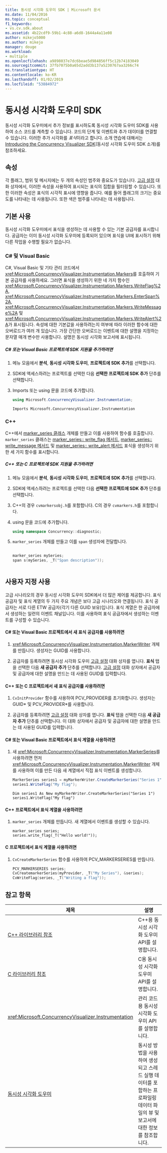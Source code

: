 ```yaml
---
title: 동시성 시각화 도우미 SDK | Microsoft 문서
ms.date: 11/04/2016
ms.topic: conceptual
f1_keywords:
- vs.cv.sdk.about
ms.assetid: 4b22cdf9-59b1-4c88-a6d8-1644a4a11e08
author: mikejo5000
ms.author: mikejo
manager: douge
ms.workload:
- multiple
ms.openlocfilehash: a9898037e7dc6beae5d984856ff5c12b74183049
ms.sourcegitcommit: 37fb7075b0a65d2add3b137a5230767aa3266c74
ms.translationtype: HT
ms.contentlocale: ko-KR
ms.lasthandoff: 01/02/2019
ms.locfileid: "53884972"
---
```

# <a name="concurrency-visualizer-sdk"></a>동시성 시각화 도우미 SDK
동시성 시각화 도우미에서 추가 정보를 표시하도록 동시성 시각화 도우미 SDK를 사용하여 소스 코드를 계측할 수 있습니다. 코드의 단계 및 이벤트와 추가 데이터를 연결할 수 있습니다. 이러한 추가 시각화를 *표식*이라고 합니다.  소개 연습에 대해서는 [Introducing the Concurrency Visualizer SDK](http://go.microsoft.com/fwlink/?LinkId=235405)(동시성 시각화 도우미 SDK 소개)를 참조하세요.  
  
## <a name="properties"></a>속성  
 각 플래그, 범위 및 메시지에는 두 개의 속성인 범주와 중요도가 있습니다. [고급 설정](../profiling/advanced-settings-dialog-box-concurrency-visualizer.md) 대화 상자에서, 이러한 속성을 사용하여 표시되는 표식의 집합을 필터링할 수 있습니다. 또한 이러한 속성은 표식의 시각적 표시에 영향을 줍니다. 예를 들어 플래그의 크기는 중요도를 나타내는 데 사용됩니다. 또한 색은 범주를 나타내는 데 사용됩니다.  
  
## <a name="basic-usage"></a>기본 사용  
 동시성 시각화 도우미에서 표식을 생성하는 데 사용할 수 있는 기본 공급자를 표시합니다. 공급자는 이미 동시성 시각화 도우미에 등록되어 있으며 표식을 UI에 표시하기 위해 다른 작업을 수행할 필요가 없습니다.  
  
### <a name="c-and-visual-basic"></a>C# 및 Visual Basic  
 C#, Visual Basic 및 기타 관리 코드에서 <xref:Microsoft.ConcurrencyVisualizer.Instrumentation.Markers>를 호출하여 기본 공급자를 사용하세요. 그러면 표식을 생성하기 위한 네 가지 함수인 <xref:Microsoft.ConcurrencyVisualizer.Instrumentation.Markers.WriteFlag%2A>, <xref:Microsoft.ConcurrencyVisualizer.Instrumentation.Markers.EnterSpan%2A>, <xref:Microsoft.ConcurrencyVisualizer.Instrumentation.Markers.WriteMessage%2A> 및 <xref:Microsoft.ConcurrencyVisualizer.Instrumentation.Markers.WriteAlert%2A>가 표시됩니다. 속성에 대한 기본값을 사용하려는지 여부에 따라 이러한 함수에 대한 오버로드가 여러 개 있습니다.  가장 간단한 오버로드는 이벤트에 대한 설명을 지정하는 문자열 매개 변수만 사용합니다. 설명은 동시성 시각화 보고서에 표시됩니다.  
  
##### <a name="to-add-sdk-support-to-a-c-or-visual-basic-project"></a>C# 또는 Visual Basic 프로젝트에 SDK 지원을 추가하려면  
  
1.  메뉴 모음에서 **분석**, **동시성 시각화 도우미**, **프로젝트에 SDK 추가**를 선택합니다.  
  
2.  SDK에 액세스하려는 프로젝트를 선택한 다음 **선택한 프로젝트에 SDK 추가** 단추를 선택합니다.  
  
3.  Imports 또는 using 문을 코드에 추가합니다.  
  
    ```csharp  
    using Microsoft.ConcurrencyVisualizer.Instrumentation;  
    ```  
  
    ```VB  
    Imports Microsoft.ConcurrencyVisualizer.Instrumentation  
    ```  
  
### <a name="c"></a>C++  
 C++에서 [marker_series 클래스](../profiling/marker-series-class.md) 개체를 만들고 이를 사용하여 함수를 호출합니다.  `marker_series` 클래스는 [marker_series:: write_flag 메서드](../profiling/marker-series-write-flag-method.md), [marker_series:: write_message 메서드](../profiling/marker-series-write-message-method.md) 및 [marker_series:: write_alert 메서드](../profiling/marker-series-write-alert-method.md) 표식을 생성하기 위한 세 가지 함수를 표시합니다.  
  
##### <a name="to-add-sdk-support-to-a-c-or-c-project"></a>C++ 또는 C 프로젝트에 SDK 지원을 추가하려면  
  
1.  메뉴 모음에서 **분석**, **동시성 시각화 도우미**, **프로젝트에 SDK 추가**를 선택합니다.  
  
2.  SDK에 액세스하려는 프로젝트를 선택한 다음 **선택한 프로젝트에 SDK 추가** 단추를 선택합니다.  
  
3.  C++의 경우 `cvmarkersobj.h`를 포함합니다. C의 경우 `cvmarkers.h`를 포함합니다.  
  
4.  using 문을 코드에 추가합니다.  
  
    ```cpp  
    using namespace Concurrency::diagnostic;  
    ```  
  
5.  `marker_series` 개체를 만들고 이를 `span` 생성자에 전달합니다.  
  
    ```C++  
  
    marker_series mySeries;  
    span s(mySeries, _T("Span description"));  
  
    ```  
  
## <a name="custom-usage"></a>사용자 지정 사용  
 고급 시나리오의 경우 동시성 시각화 도우미 SDK에서 더 많은 제어를 제공합니다.  표식 공급자 및 표식 계열의 두 가지 주요 개념은 보다 고급 시나리오와 연결됩니다. 표식 공급자는 서로 다른 ETW 공급자(각기 다른 GUID 보유)입니다. 표식 계열은 한 공급자에서 생성하는 일련의 이벤트 채널입니다. 이를 사용하여 표식 공급자에서 생성하는 이벤트를 구성할 수 있습니다.  
  
#### <a name="to-use-a-new-marker-provider-in-a-c-or-visual-basic-project"></a>C# 또는 Visual Basic 프로젝트에서 새 표식 공급자를 사용하려면  
  
1.  <xref:Microsoft.ConcurrencyVisualizer.Instrumentation.MarkerWriter> 개체를 만듭니다.  생성자는 GUID를 사용합니다.  
  
2.  공급자를 등록하려면 동시성 시각화 도우미 [고급 설정](../profiling/advanced-settings-dialog-box-concurrency-visualizer.md) 대화 상자를 엽니다.  **표식** 탭을 선택한 다음 **새 공급자 추가** 단추를 선택합니다. [고급 설정](../profiling/advanced-settings-dialog-box-concurrency-visualizer.md) 대화 상자에서 공급자 및 공급자에 대한 설명을 만드는 데 사용된 GUID를 입력합니다.  
  
#### <a name="to-use-a-new-marker-provider-in-a-c-or-c-project"></a>C++ 또는 C 프로젝트에서 새 표식 공급자를 사용하려면  
  
1.  `CvInitProvider` 함수를 사용하여 PCV_PROVIDER를 초기화합니다.  생성자는 GUID* 및 PCV_PROVIDER\*를 사용합니다.  
  
2.  공급자를 등록하려면 [고급 설정](../profiling/advanced-settings-dialog-box-concurrency-visualizer.md) 대화 상자를 엽니다.  **표식** 탭을 선택한 다음 **새 공급자 추가** 단추를 선택합니다. 이 대화 상자에서 공급자 및 공급자에 대한 설명을 만드는 데 사용된 GUID를 입력합니다.  
  
#### <a name="to-use-a-marker-series-in-a-c-or-visual-basic-project"></a>C# 또는 Visual Basic 프로젝트에서 표식 계열을 사용하려면  
  
1.  새 <xref:Microsoft.ConcurrencyVisualizer.Instrumentation.MarkerSeries>를 사용하려면 먼저 <xref:Microsoft.ConcurrencyVisualizer.Instrumentation.MarkerWriter> 개체를 사용하여 이를 만든 다음 새 계열에서 직접 표식 이벤트를 생성합니다.  
  
    ```csharp  
    MarkerSeries series1 = myMarkerWriter.CreateMarkerSeries("Series 1");  
    series1.WriteFlag("My flag");  
    ```  
  
    ```VB  
    Dim series1 As New myMarkerWriter.CreateMarkerSeries("Series 1")  
    series1.WriteFlag("My flag")  
    ```  
  
#### <a name="to-use-a-marker-series-in-a-c-project"></a>C++ 프로젝트에서 표식 계열을 사용하려면  
  
1.  `marker_series` 개체를 만듭니다.  새 계열에서 이벤트를 생성할 수 있습니다.  
  
    ```scr  
    marker_series series;  
    series.write_flag(_T("Hello world!"));  
    ```  
  
#### <a name="to-use-a-marker-series-in-a-c-project"></a>C 프로젝트에서 표식 계열을 사용하려면  
  
1.  `CvCreateMarkerSeries` 함수를 사용하여 PCV_MARKERSERIES를 만듭니다.  
  
    ```C++  
    PCV_MARKERSERIES series;  
    CvCreatemarkerSeries(myProvider, _T("My Series"), &series);  
    CvWriteFlag(series, _T("Writing a flag"));  
    ```  
  
## <a name="see-also"></a>참고 항목  
  
|제목|설명|  
|-----------|-----------------|  
|[C++ 라이브러리 참조](../profiling/cpp-library-reference.md)|C++용 동시성 시각화 도우미 API를 설명합니다.|  
|[C 라이브러리 참조](../profiling/c-library-reference.md)|C용 동시성 시각화 도우미 API를 설명합니다.|  
|<xref:Microsoft.ConcurrencyVisualizer.Instrumentation>|관리 코드용 동시성 시각화 도우미 API를 설명합니다.|  
|[동시성 시각화 도우미](../profiling/concurrency-visualizer.md)|동시성 방법을 사용하여 생성되고 스레드 실행 데이터를 포함하는 프로파일링 데이터 파일의 뷰 및 보고서에 대한 정보를 참조합니다.|
